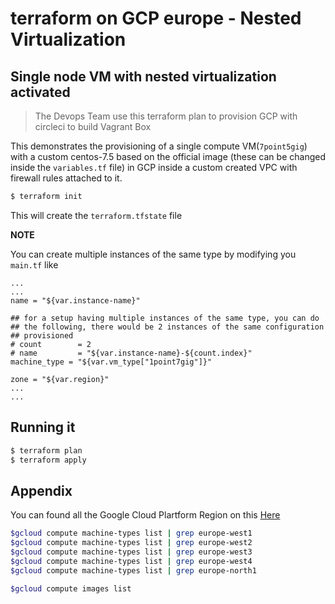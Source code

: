 # terraform on GCP europe - Nested Virtualization

## Single node VM with nested virtualization activated

> The Devops Team use this terraform plan to provision GCP with circleci to build Vagrant Box

This demonstrates the provisioning of a single compute VM(`7point5gig`) with a custom centos-7.5 based on the official image (these can be changed inside the `variables.tf` file) in GCP inside a custom created VPC with firewall rules attached to it.

```bash
$ terraform init
```

This will create the `terraform.tfstate` file

**NOTE**

You can create multiple instances of the same type by modifying you `main.tf` like

```hcl
...
...
name = "${var.instance-name}"

## for a setup having multiple instances of the same type, you can do
## the following, there would be 2 instances of the same configuration
## provisioned
# count        = 2
# name         = "${var.instance-name}-${count.index}"
machine_type = "${var.vm_type["1point7gig"]}"

zone = "${var.region}"
...
...
```

## Running it

```bash
$ terraform plan
$ terraform apply
```

## Appendix

You can found all the Google Cloud Plartform Region on this [Here](https://cloud.google.com/compute/docs/regions-zones/)


```bash
$gcloud compute machine-types list | grep europe-west1
$gcloud compute machine-types list | grep europe-west2
$gcloud compute machine-types list | grep europe-west3
$gcloud compute machine-types list | grep europe-west4
$gcloud compute machine-types list | grep europe-north1
```

```bash
$gcloud compute images list
```
